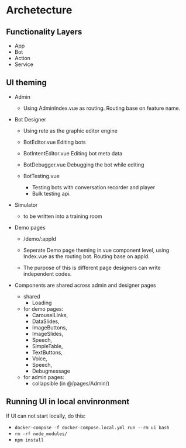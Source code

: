 

# Archetecture

## Functionality Layers
- App
- Bot
- Action
- Service

## UI theming

- Admin

  - Using AdminIndex.vue as routing. Routing base on feature name.

- Bot Designer

  - Using rete as the graphic editor engine

  - BotEditor.vue
    Editing bots

  - BotIntentEditor.vue
    Editing bot meta data

  - BotDebugger.vue
    Debugging the bot while editing

  - BotTesting.vue
    - Testing bots with conversation recorder and player
    - Bulk testing api.


- Simulator

  - to be written into a training room


- Demo pages

  - /demo/:appId

  - Seperate Demo page theming in vue component level, using Index.vue as the routing bot. Routing base on appId.

  - The purpose of this is different page designers can write independent codes.


- Components are shared across admin and designer pages
  - shared
    - Loading
  - for demo pages:
    - CarouselLinks,
    - DataSlides,
    - ImageButtons,
    - ImageSlides,
    - Speech,
    - SimpleTable,
    - TextButtons,
    - Voice,
    - Speech,
    - Debugmessage
  - for admin pages:
    - collapsible (in @/pages/Admin/)

## Running UI in local envinronment
If UI can not start locally, do this:
- `docker-compose -f docker-compose.local.yml run --rm ui bash`
- `rm -rf node_modules/`
- `npm install`
